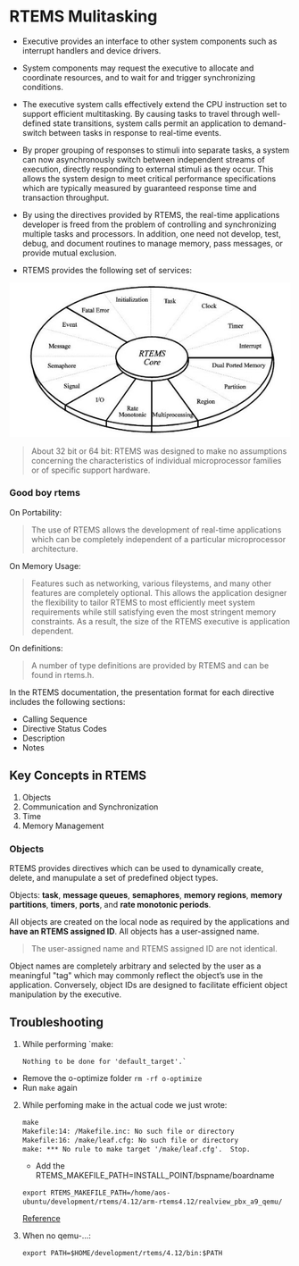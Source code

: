 # RTEMS Mulitasking

* Executive provides an interface to other system components such as interrupt
  handlers and device drivers. 

* System components may request the executive to allocate and coordinate
resources, and to wait for and trigger synchronizing conditions. 

* The executive system calls effectively extend the CPU instruction set to
  support efficient multitasking. By causing tasks to travel through
  well-defined state transitions, system calls permit an application to
  demand-switch between tasks in response to real-time events.

* By proper grouping of responses to stimuli into separate tasks, a system can
  now asynchronously switch between independent streams of execution, directly
  responding to external stimuli as they occur. This allows the system design
  to meet critical performance specifications which are typically measured by
  guaranteed response time and transaction throughput.

* By using the directives provided by RTEMS, the real-time applications
  developer is freed from the problem of controlling and synchronizing multiple
  tasks and processors. In addition, one need not develop, test, debug, and
  document routines to manage memory, pass messages, or provide mutual
  exclusion. 

* RTEMS provides the following set of services:

![Image](files/images/rtemsservices.jpg)

> About 32 bit or 64 bit:
> RTEMS was designed to make no assumptions concerning the characteristics of
> individual microprocessor families or of specific support hardware. 

### Good boy rtems

On Portability:
> The use of RTEMS allows the development of real-time applications which can
> be completely independent of a particular microprocessor architecture.

On Memory Usage:
> Features such as networking, various fileystems, and many other features are
> completely optional. This allows the application designer the flexibility to
> tailor RTEMS to most efficiently meet system requirements while still
> satisfying even the most stringent memory constraints. As a result, the size
> of the RTEMS executive is application dependent.

On definitions:
> A number of type definitions are provided by RTEMS and can be found in
> rtems.h.

In the RTEMS documentation, the presentation format for each directive includes 
the following sections:
* Calling Sequence
* Directive Status Codes
* Description
* Notes

## Key Concepts in RTEMS

1. Objects
2. Communication and Synchronization
3. Time
4. Memory Management

### Objects

RTEMS provides directives which can be used to dynamically create, delete, and
manupulate a set of predefined object types.

Objects: **task**, **message queues**, **semaphores**, **memory regions**, 
**memory partitions**, **timers**, **ports**, and **rate monotonic periods**.

All objects are created on the local node as required by the applications and
**have an RTEMS assigned ID**. All objects has a user-assigned name.
> The user-assigned name and RTEMS assigned ID are not identical.

Object names are completely arbitrary and selected by the user as a meaningful
"tag" which may commonly reflect the object’s use in the application.
Conversely, object IDs are designed to facilitate efficient object manipulation
by the executive.



## Troubleshooting
1. While performing `make: 
    ```
    Nothing to be done for 'default_target'.`
    ```
- Remove the o-optimize folder `rm -rf o-optimize`
- Run `make` again

2. While perfoming make in the actual code we just wrote:
    ```
    make
    Makefile:14: /Makefile.inc: No such file or directory
    Makefile:16: /make/leaf.cfg: No such file or directory
    make: *** No rule to make target '/make/leaf.cfg'.  Stop.
    ```
    - Add the RTEMS_MAKEFILE_PATH=INSTALL_POINT/bspname/boardname
    
    ```
    export RTEMS_MAKEFILE_PATH=/home/aos-ubuntu/development/rtems/4.12/arm-rtems4.12/realview_pbx_a9_qemu/
    ```
    [Reference](https://devel.rtems.org/wiki/TBR/UserManual/Example_Application_Compiling)

3. When no qemu-...:
    ```
    export PATH=$HOME/development/rtems/4.12/bin:$PATH
    ```

